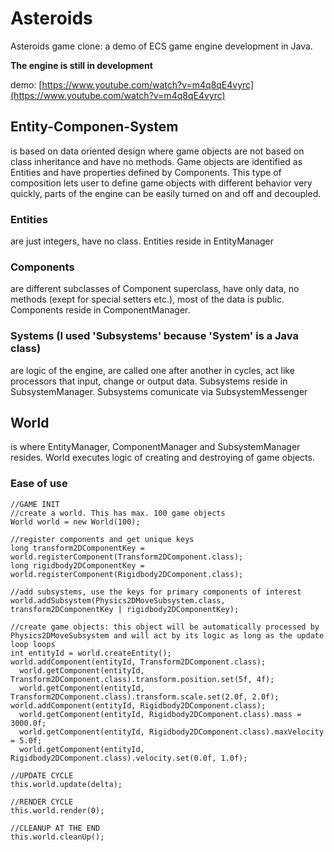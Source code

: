 # Asteroids
Asteroids game clone: a demo of ECS game engine development in Java.

**The engine is still in development**

demo: [https://www.youtube.com/watch?v=m4q8qE4vyrc](https://www.youtube.com/watch?v=m4q8qE4vyrc)

## Entity-Componen-System
is based on data oriented design where game objects are not based on class inheritance and have no methods. Game objects are identified as Entities and have properties defined by Components. This type of composition lets user to define game objects with different behavior very quickly, parts of the engine can be easily turned on and off and decoupled.

### Entities
are just integers, have no class. Entities reside in EntityManager

### Components
are different subclasses of Component superclass, have only data, no methods (exept for special setters etc.), most of the data is public. Components reside in ComponentManager.

### Systems (I used 'Subsystems' because 'System' is a Java class)
are logic of the engine, are called one after another in cycles, act like processors that input, change or output data. Subsystems reside in SubsystemManager. Subsystems comunicate via SubsystemMessenger

## World
is where EntityManager, ComponentManager and SubsystemManager resides. World executes logic of creating and destroying of game objects.

### Ease of use
```
//GAME INIT
//create a world. This has max. 100 game objects
World world = new World(100);

//register components and get unique keys
long transform2DComponentKey = world.registerComponent(Transform2DComponent.class);
long rigidbody2DComponentKey = world.registerComponent(Rigidbody2DComponent.class);

//add subsystems, use the keys for primary components of interest
world.addSubsystem(Physics2DMoveSubsystem.class, transform2DComponentKey | rigidbody2DComponentKey);

//create game objects: this object will be automatically processed by Physics2DMoveSubsystem and will act by its logic as long as the update loop loops
int entityId = world.createEntity();
world.addComponent(entityId, Transform2DComponent.class);
  world.getComponent(entityId, Transform2DComponent.class).transform.position.set(5f, 4f);
  world.getComponent(entityId, Transform2DComponent.class).transform.scale.set(2.0f, 2.0f);
world.addComponent(entityId, Rigidbody2DComponent.class);
  world.getComponent(entityId, Rigidbody2DComponent.class).mass = 3000.0f;
  world.getComponent(entityId, Rigidbody2DComponent.class).maxVelocity = 5.0f;
  world.getComponent(entityId, Rigidbody2DComponent.class).velocity.set(0.0f, 1.0f);
 
//UPDATE CYCLE
this.world.update(delta);

//RENDER CYCLE
this.world.render(0);

//CLEANUP AT THE END
this.world.cleanUp();
```
